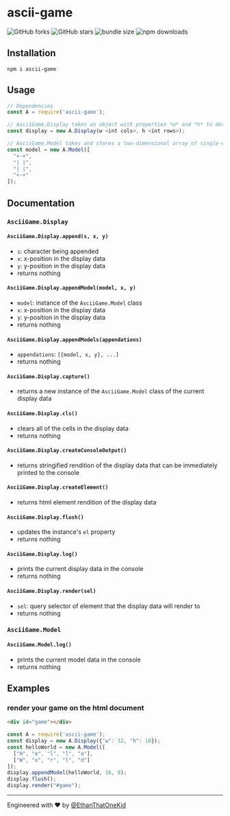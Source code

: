 # ascii-game
![GitHub forks](https://img.shields.io/github/forks/EthanThatOneKid/ascii.svg?style=social&label=Fork)
![GitHub stars](https://img.shields.io/github/forks/EthanThatOneKid/ascii.svg?style=social&label=Star)
![bundle size](https://img.shields.io/bundlephobia/min/ascii-game.svg)
![npm downloads](https://img.shields.io/npm/dt/ascii-game.svg)

## Installation
`npm i ascii-game`

## Usage
```javascript
// Dependencies
const A = require('ascii-game');

// AsciiGame.Display takes an object with properties *w* and *h* to determine the dimensions of the display
const display = new A.Display(w <int cols>, h <int rows>);

// AsciiGame.Model takes and stores a two-dimensional array of single-character strings
const model = new A.Model([
  "+-+",
  "| |",
  "| |",
  "+-+"
]);
```

## Documentation

### `AsciiGame.Display`
#### `AsciiGame.Display.append(s, x, y)`
* `s`: character being appended
* `x`: x-position in the display data
* `y`: y-position in the display data
* returns nothing
#### `AsciiGame.Display.appendModel(model, x, y)`
* `model`: instance of the `AsciiGame.Model` class
* `x`: x-position in the display data
* `y`: y-position in the display data
* returns nothing
#### `AsciiGame.Display.appendModels(appendations)`
* `appendations`: `[{model, x, y}, ...]`
* returns nothing
#### `AsciiGame.Display.capture()`
* returns a new instance of the `AsciiGame.Model` class of the current display data
#### `AsciiGame.Display.cls()`
* clears all of the cells in the display data
* returns nothing
#### `AsciiGame.Display.createConsoleOutput()`
* returns stringified rendition of the display data that can be immediately printed to the console
#### `AsciiGame.Display.createElement()`
* returns html element rendition of the display data
#### `AsciiGame.Display.flush()`
* updates the instance's `el` property
* returns nothing
#### `AsciiGame.Display.log()`
* prints the current display data in the console
* returns nothing
#### `AsciiGame.Display.render(sel)`
* `sel`: query selector of element that the display data will render to
* returns nothing

### `AsciiGame.Model`
#### `AsciiGame.Model.log()`
* prints the current model data in the console
* returns nothing

## Examples
### render your game on the html document
```html
<div id="game"></div>
```
```javascript
const A = require('ascii-game');
const display = new A.Display({"w": 32, "h": 18});
const helloWorld = new A.Model([
  ["H", "e", "l", "l", "o"],
  ["W", "o", "r", "l", "d"]
]);
display.appendModel(helloWorld, 16, 8);
display.flush();
display.render("#game");
```

---

Engineered with ♥ by [@EthanThatOneKid](https://github.com/EthanThatOneKid)

